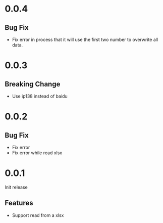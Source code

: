 # 0.0.4

## Bug Fix

- Fix error in process that it will use the first two number to overwrite all data.

# 0.0.3

## Breaking Change

- Use ip138 instead of baidu

# 0.0.2

## Bug Fix

- Fix <phone> error
- Fix error while read xlsx

# 0.0.1

Init release

## Features

- Support read from a xlsx
